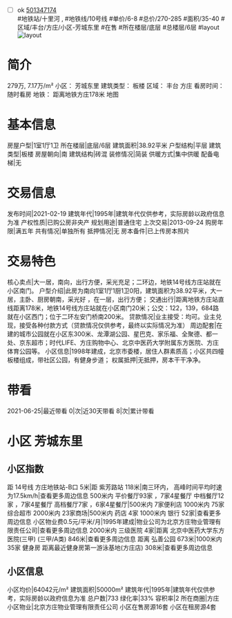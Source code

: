 - [ ] ok [501347174](https://bj.5i5j.com/ershoufang/501347174.html)  
 #地铁站/十里河 ,  #地铁线/10号线
#单价/6-8 #总价/270-285 #面积/35-40   #区域/丰台/方庄/小区-芳城东里 #在售 #所在楼层/底层 #总楼层/6层 #layout 
![layout](http://image2a.5i5j.com/bdir/layout/9d06c5bf125243f48466d30c9a52b0eb.jpg_P5.jpg) 
# 简介 
 279万,  7.17万/m² 
小区： 芳城东里
建筑类型： 板楼
区域： 丰台 方庄
看房时间： 随时看房
地铁： 距离地铁方庄178米 地图
# 基本信息 
 房屋户型|1室1厅1卫
所在楼层|底层/6层
建筑面积|38.92平米
户型结构|平层
建筑类型|板楼
房屋朝向|南
建筑结构|砖混
装修情况|简装
供暖方式|集中供暖
配备电梯|无
# 交易信息 
 发布时间|2021-02-19
建筑年代|1995年|建筑年代仅供参考，实际房龄以政府信息为准
产权性质|已购公房非央产
规划用途|普通住宅
上次交易|2013-09-24
购房年限|满五年
共有情况|单独所有
抵押情况|无
房本备件|已上传房本照片
# 交易特色 
 核心卖点|大一居，南向，出行方便，采光充足；二环边，地铁14号线方庄站就在小区南门。
户型介绍|此房为南向1室1厅1厨1卫0阳，建筑面积为38.92平米，大一居，主卧、厨房朝南，采光好 ，在一层，出行方便；
交通出行|距离地铁方庄站直线距离178米，地铁14号线方庄站就在小区南门20米；公交：122，139，684路就在小区西门；位于二环左安门桥南200米。
贷款情况|业主接受：均可。业主兑现，接受各种付款方式（贷款情况仅供参考，最终以实际情况为准）
周边配套|在建的城市公园就在小区东300米、龙潭湖公园、星巴克、家乐福、全聚德、都一处、京东超市；时代LIFE、方庄购物中心、北京中医药大学附属东方医院、方庄体育公园等。
小区信息|1998年建成，北京市委楼，居住人群素质高；小区共四幢板楼组成，带社区公园，有健身步道；
权属抵押|无抵押，房本干干净净。
# 带看 
 2021-06-25|最近带看	 0|次|近30天带看	 8|次|累计带看
# 小区 芳城东里
## 小区指数 
 距 14号线 方庄地铁站-B口 5米|距 紫芳路站 118米|南三环内， 高峰时间平均时速为17.5km/h|查看更多周边信息
500米内 平价餐厅93家 ，7家4星餐厅
中档餐厅12家 ，7家4星餐厅
高档餐厅7家 ，6家4星餐厅|500米内 7家便利店
1000米内 75家综合超市
2000米内 23家商场|500米内 药店 4家
1000米内 银行 52家|查看更多周边信息
小区物业费0.5元/平米/月|1995年建成|物业公司为北京方庄物业管理有限责任公司|查看更多周边信息
2000米内 三级医院 4家|距离 北京中医药大学东方医院(三甲) (三甲/A类) 846米|查看更多周边信息
距离 弘善公园 673米|1000米内 35家 健身房
距离最近健身房第一游泳基地(方庄店) 308米|查看更多周边信息
## 小区信息 
 小区均价|64042元/m²
建筑面积|50000m²
建筑年代|1995年|建筑年代仅供参考，实际房龄以政府信息为准
总户数|733
绿化率|33%
容积率|2
所在商圈|方庄
小区物业|北京方庄物业管理有限责任公司
小区在售房源16套
小区在租房源4套
